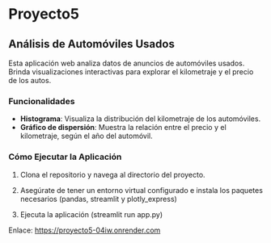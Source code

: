 # Proyecto5

## Análisis de Automóviles Usados

Esta aplicación web analiza datos de anuncios de automóviles usados. Brinda visualizaciones interactivas para explorar el kilometraje y el precio de los autos.

### Funcionalidades

- **Histograma**: Visualiza la distribución del kilometraje de los automóviles.
- **Gráfico de dispersión**: Muestra la relación entre el precio y el kilometraje, según el año del automóvil.

### Cómo Ejecutar la Aplicación

1. Clona el repositorio y navega al directorio del proyecto.
2. Asegúrate de tener un entorno virtual configurado e instala los paquetes necesarios (pandas, streamlit y plotly_express)

3. Ejecuta la aplicación (streamlit run app.py)

Enlace: https://proyecto5-04iw.onrender.com
